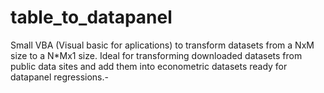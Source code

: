# table_to_datapanel

Small VBA (Visual basic for aplications) to transform datasets from a NxM size to a N*Mx1 size. 
Ideal for transforming downloaded datasets from public data sites and add them into econometric datasets ready for datapanel regressions.-
